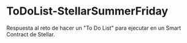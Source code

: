 # ToDoList-StellarSummerFriday
Respuesta al reto de hacer un "To Do List" para ejecutar en un Smart Contract de Stellar. 
